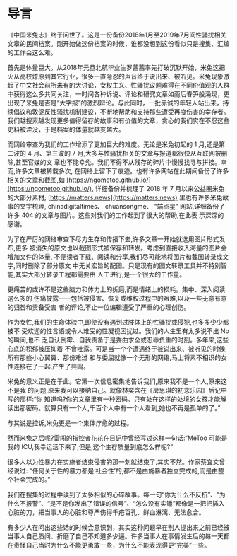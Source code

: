 # 导言

《中国米兔志》终于问世了。这是一份备份2018年1月至2019年7月间性骚扰相关文章的民间档案。刚开始做这份档案的时候，谁都没想到这份看似只是搜集、汇编的工作会这么难。

首先是体量巨大。从2018年元旦北航毕业生罗茜茜率先打破沉默开始，米兔这把火从高校燎原到其它行业，很多一直隐忍的声音终于说出来、被听见。米兔现象激起了中文社会前所未有的大讨论，女权主义、性骚扰议题难得在不同价值观的人群中获得这么多共同关注，一时间各种诉说、评论和研究文章如雨后春笋般涌现，更出现了米兔是否是“大字报”的激烈辩论。与此同时，一批赤诚的年轻人站出来，持续倡议和敦促反性骚扰机制建设，不断地帮助和支持那些遭受再度伤害的幸存者。我们越搜索越发现更多值得留存的故事和有价值的文章，贪心的我们实在不忍这些史料被湮没，于是档案的体量就越变越大。

而网络审查为我们的工作增添了更加巨大的难度。无论是米兔初起的 1 月,还是第二波的 4 月、第三波的 7 月,大多与性骚扰相关的文章与报道都很快从互联网被删除,甚至官媒的文 章也不能幸免。我们不得不从残存的碎片中慢慢找寻与拼接。幸而,许多文章被转载多次, 在网络上留下了痕迹。也有许多网站在此期间备份了许多相关的文章和截图,如 [https://ngometoo.github.io/](https://ngometoo.github.io/), 详细备份并梳理了 2018 年 7 月以来公益圈米兔的大部分素材; [https://matters.news](https://matters.news) 里也有许多米兔故事的文字梳理, chinadigitaltimes、 chuansongme、 “端点星” 网站,详细备份了许多 404 的文章与图片。这些对我们的工作起到了很大的帮助,在此表 示深深的感谢。

为了在严厉的网络审查下尽力生存和传播下去,许多文章一开始就选用图片形式发布,更多 被消失的原文也以截图形式被保存和转发。考虑到直接收入海量的图片会增加文件的体量, 不便读者下载、阅读和分享,我们尽可能地将图片和截图转录成文字,同时删除了部分原文 中无关宏旨的配图。只是现有的图文转录工具并不特别智能,其实大部分转录工程都需要由 人工进行,是一个很大的工作量。

更痛苦的或许不是这些脑力和体力上的折磨,而是情绪上的损耗。集中、深入阅读这么多的 伤痛披露——包括被侵害、恢复或维权过程中的艰难,以及一些无意有意的归咎和责备受害 者的评论,不止一位编辑遭受了严重的心理创伤。

作为女性,我们的生命体验中,即使没有遇到过肢体上的性骚扰或侵犯,也多多少少都被不 受欢迎的性言语或令人难受的性凝视困扰过。我们的人生里有太多说不出 No 的瞬间,也不 乏自认倒霉、自我责备于是委曲求全或忍辱负重的时刻。多年来,这些心底的积郁被压抑着 不曾吐露。可是当一个个遭遇终于被说出来、被听见的时候,所有那些小心翼翼、那份难过 和与委屈就像一个无形的网络,马上将素不相识的女性连接在了一起,产生了共鸣。

米兔的意义正是在于此。它第一次信息密集地告诉我们,原来我不是一个人,原来这不是我 的问题,原来我可以接纳自己。就像林奕含在《房思琪的初恋乐园》后记中写的那样:“你 知道吗?你的文章里有一种密码。只有处在这样的处境的女孩才能解读出那密码。就算只有一个人,千百个人中有一个人看到,她也不再是孤单的了。”

与其说是控诉,米兔更是一个集体疗愈的过程。 

然而米兔之后呢?雷闯的指控者花花在日记中曾经写过这样一句话:“MeToo 可能是我的 ICU,我幸运活下来了,但是,这个生存质量到底怎么样呢?”

很多人以为性暴力在实施者结束侵害的那一刻就结束了,其实不然。作家蔡宜文曾经说过: “任何关于性的暴力都是‘社会性’的,都不是由施暴者独立完成的,而是由整个社会完成的。”

我们在搜集的过程中读到了太多相似的心碎故事。每一句“你为什么不反抗”、“为什么不报警”、“是不是你发出了错误的信号”、“怎么没有实锤”都像是一把把插入心脏的刀，把当事人的心脏和尊严伤得千疮百孔、鲜血淋漓、无法愈合。

有多少人在问出这些话的时候会意识到，其实这种问题早在别人提出来之前已经被当事人自己质问、折磨了自己不知道多少遍。许多当事人在事情发生后的每一天都在责怪自己当时为什么不能更勇敢一些，为什么不能表现得更“完美”一些。

